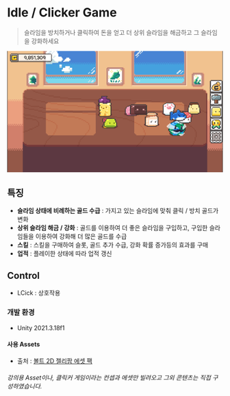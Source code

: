 # Idle / Clicker Game
> 슬라임을 방치하거나 클릭하여 돈을 얻고 더 상위 슬라임을 해금하고 그 슬라임을 강화하세요

![image](Image/Idleslime.PNG)

## 특징
- **슬라임 상태에 비례하는 골드 수급** : 가지고 있는 슬라임에 맞춰 클릭 / 방치 골드가 변화
- **상위 슬라임 해금 / 강화** : 골드를 이용하여 더 좋은 슬라임을 구입하고, 구입한 슬라임들을 이용하여 강화해 더 많은 골드를 수급
- **스킬** : 스킬을 구매하여 슬롯, 골드 추가 수급, 강화 확률 증가등의 효과를 구매
- **업적** : 플레이한 상태에 따라 업적 갱신

## Control
- LCick : 상호작용

### 개발 환경
- Unity 2021.3.18f1

#### 사용 Assets 
- 출처 : [볼트 2D 젤리팜 에셋 팩](https://assetstore.unity.com/packages/2d/characters/bolt-2d-jellyfarm-assets-pack-188722)



###### 강의용 Asset이나, 클릭커 게임이라는 컨셉과 에셋만 빌려오고 그외 콘텐츠는 직접 구성하였습니다.


